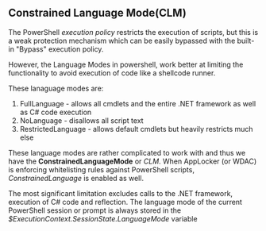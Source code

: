 ## Constrained Language Mode(CLM)
The PowerShell _execution policy_ restricts the execution of scripts, but this is a weak protection mechanism which can be easily bypassed with the built-in "Bypass" execution policy.

However, the Language Modes in powershell, work better at limiting the functionality to avoid execution of code like a shellcode runner.

These lanaguage modes are:
1. FullLanguage - allows all cmdlets and the entire .NET framework as well as C# code execution
2. NoLanguage - disallows all script text
3. RestrictedLanguage - allows default cmdlets but heavily restricts much else

These language modes are rather complicated to work with and thus we have the __ConstrainedLanguageMode__ or _CLM_.
When AppLocker (or WDAC) is enforcing whitelisting rules against PowerShell scripts, _ConstrainedLanguage_ is enabled as well.

The most significant limitation excludes calls to the .NET framework, execution of C# code and reflection.
The language mode of the current PowerShell session or prompt is always stored in the _$ExecutionContext.SessionState.LanguageMode_ variable


